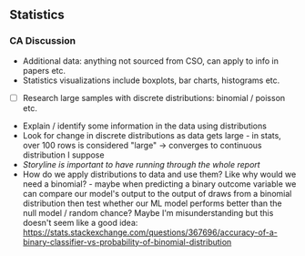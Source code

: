 ## Statistics
### CA Discussion

- Additional data: anything not sourced from CSO, can apply to info in papers etc.
- Statistics visualizations include boxplots, bar charts, histograms etc.
- [ ] Research large samples with discrete distributions: binomial / poisson etc.
- Explain / identify some information in the data using distributions
- Look for change in discrete distributions as data gets large - in stats, over 100 rows is considered "large" -> converges to continuous distribution I suppose
- _Storyline is important to have running through the whole report_
- How do we apply distributions to data and use them? Like why would we need a binomial? - maybe when predicting a binary outcome variable we can compare our model's output to the output of draws from a binomial distribution then test whether our ML model performs better than the null model / random chance?
Maybe I'm misunderstanding but this doesn't seem like a good idea: https://stats.stackexchange.com/questions/367696/accuracy-of-a-binary-classifier-vs-probability-of-binomial-distribution